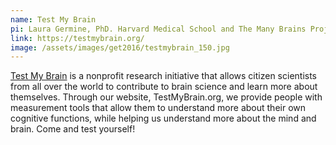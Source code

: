 ```yaml
---
name: Test My Brain
pi: Laura Germine, PhD. Harvard Medical School and The Many Brains Project, Inc., Boston
link: https://testmybrain.org/
image: /assets/images/get2016/testmybrain_150.jpg
---
```


[Test My Brain](https://testmybrain.org/) is a nonprofit research initiative that allows citizen scientists from all over the world to contribute to brain science and learn more about themselves. Through our website, TestMyBrain.org, we provide people with measurement tools that allow them to understand more about their own cognitive functions, while helping us understand more about the mind and brain. Come and test yourself!
